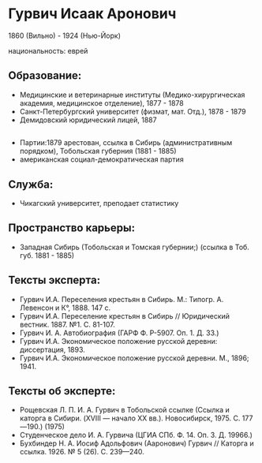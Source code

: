 # Гурвич Исаак Аронович
1860 (Вильно)  - 1924 (Нью-Йорк) 

национальность: еврей

## Образование:
* Медицинские и ветеринарные институты (Медико-хирургическая академия, медицинское отделение), 1877 - 1878
* Санкт-Петербургский университет (физмат, мат. Отд.), 1878 - 1879 
* Демидовский юридический лицей, 1887
## 
* Партии:1879 арестован, ссылка в Сибирь (административным порядком), Тобольская губерния (1881 - 1885)
* американская социал-демократическая партия
## Служба:
* Чикагский университет, преподает статистику
## Пространство карьеры:
* Западная Сибирь (Тобольская и Томская губернии;)  (ссылка в Тоб. губ. 1881 - 1885) 
## Тексты эксперта:
* Гурвич И.А. Переселения крестьян в Сибирь. М.: Типогр. А. Левенсон и К°, 1888. 147 с. 
* Гурвич И.А. Переселение крестьян в Сибирь // Юридический вестник. 1887. №1. С. 81-107. 
* Гурвич И. А. Автобиография (ГАРФ Ф. Р-5907. Оп. 1. Д. 33.) 
* Гурвич И.А. Экономическое положение русской деревни: диссертация, 1893.
* Гурвич И.А. Экономическое положение русской деревни. М., 1896; 1941. 
## Тексты об эксперте:
* Рощевская Л. П. И. А. Гурвич в Тобольской ссылке (Ссылка и каторга в Сибири. (XVIII — начало XX вв.). Новосибирск, 1975. С. 177—190.)  (1975) 
* Студенческое дело И. А. Гурвича (ЦГИА СПб. Ф. 14. Оп. 3. Д. 19966.) 
* Бухбиндер Н. А. Иосиф Адольфович (Ааронович) Гурвич  // Каторга и ссылка. 1926. № 5 (26). С. 239—240. 
